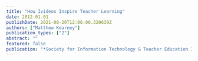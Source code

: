 ```yaml
---
title: "How Ivideos Inspire Teacher Learning"
date: 2012-01-01
publishDate: 2021-08-20T12:06:00.320639Z
authors: ["Matthew Kearney"]
publication_types: ["2"]
abstract: ""
featured: false
publication: "*Society for Information Technology & Teacher Education International łdots*"
---
```



